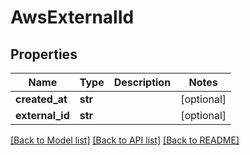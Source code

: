# AwsExternalId

## Properties
Name | Type | Description | Notes
------------ | ------------- | ------------- | -------------
**created_at** | **str** |  | [optional] 
**external_id** | **str** |  | [optional] 

[[Back to Model list]](../README.md#documentation-for-models) [[Back to API list]](../README.md#documentation-for-api-endpoints) [[Back to README]](../README.md)


